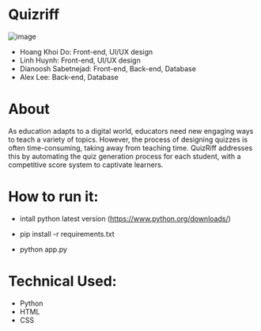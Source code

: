 # Quizriff
![image](https://github.com/Ben2104/DeAnzaHack2023/assets/103481356/7d1a90d5-8102-4032-bca0-e00055842ec6)
* Hoang Khoi Do: Front-end, UI/UX design
* Linh Huynh: Front-end, UI/UX design
* Dianoosh Sabetnejad: Front-end, Back-end, Database
* Alex Lee: Back-end, Database 
  
# About
As education adapts to a digital world, educators need new engaging ways to teach a variety of topics. However, the process of designing quizzes is often time-consuming, taking away from teaching time. QuizRiff addresses this by automating the quiz generation process for each student, with a competitive score system to captivate learners.
# How to run it:
* intall python latest version (https://www.python.org/downloads/)

* pip install -r requirements.txt

* python app.py

#  Technical Used:  
* Python
* HTML
* CSS 
